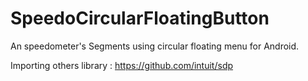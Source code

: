 # SpeedoCircularFloatingButton
An speedometer's Segments using circular floating menu for Android.

Importing others library :
https://github.com/intuit/sdp
